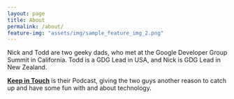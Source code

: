 ```yaml
---
layout: page
title: About
permalink: /about/
feature-img: "assets/img/sample_feature_img_2.png"
---
```


Nick and Todd are two geeky dads, who met at the Google Developer Group Summit in California. Todd is a GDG Lead in USA, and Nick is GDG Lead in New Zealand. 

[__Keep in Touch__](https://anchor.fm/keep-in-touch) is their Podcast, giving the two guys another reason to catch up and have some fun with and about technology.